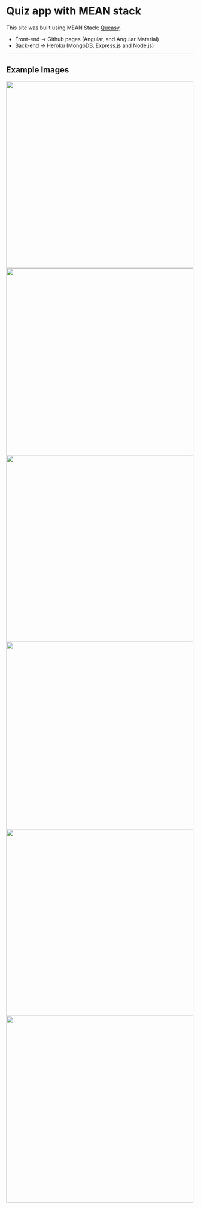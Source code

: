 <h1>Quiz app with MEAN stack</h1>

This site was built using MEAN Stack: [Queasy](https://berkaysenkoylu.github.io/queasy/).

- Front-end -> Github pages (Angular, and Angular Material)
- Back-end -> Heroku (MongoDB, Express.js and Node.js)

<hr>

<h2>Example Images</h2>

<img src="https://drive.google.com/uc?export=view&id=1eGtnjNbGBzjrDHOxprpSdbyY345WuEdk" style="width: 500px; max-width: 100%; height: auto"/>
<br>
<img src="https://drive.google.com/uc?export=view&id=1UEe_v0TjPbMdxtFkIlPGZN97WGjp6PWy" style="width: 500px; max-width: 100%; height: auto"/>
<br>
<img src="https://drive.google.com/uc?export=view&id=1LLQpNQnaJk6sWJ0BlKBD3mzT9quiRu_N" style="width: 500px; max-width: 100%; height: auto"/>
<br>
<img src="https://drive.google.com/uc?export=view&id=1DOU842vG5_xjwY4U8FX9KrdO8vgVKnFj" style="width: 500px; max-width: 100%; height: auto"/>
<br>
<img src="https://drive.google.com/uc?export=view&id=1x6FqefZx3qZw5GMeuVZL8TYxPT3i4NKr" style="width: 500px; max-width: 100%; height: auto"/>
<br>
<img src="https://drive.google.com/uc?export=view&id=1ViabYQ5pwo9sOzHrzo2hhKfNlPEZeeov" style="width: 500px; max-width: 100%; height: auto"/>
